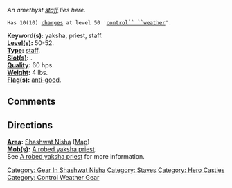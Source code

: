 *An amethyst [staff](:Category:_Staves "wikilink") lies here.*

`Has 10(10) `[`charges`](Staff_Values "wikilink")` at level 50 '`[`control`` ``weather`](Control_Weather "wikilink")`'.`

**Keyword(s):** yaksha, priest, staff.  
**[Level(s)](Object_Level "wikilink"):** 50-52.  
**[Type](:Category:_Object_Types "wikilink"):**
[staff](:Category:_Staves "wikilink").  
**[Slot(s)](Object_Slots "wikilink"):** <held>.  
**[Quality](Object_Quality "wikilink"):** 60 hps.  
**[Weight](Object_Weight "wikilink"):** 4 lbs.  
**[Flag(s)](:Category:_Object_Flags "wikilink"):**
[anti-good](Anti-Good_Flag "wikilink").  

## Comments

## Directions

**[Area](:Category:_Areas "wikilink"):** [Shashwat
Nisha](:Category:_Shashwat_Nisha "wikilink")
([Map](Shashwat_Nisha_Map "wikilink"))  
**[Mob(s)](:Category:_Mobs "wikilink"):** [A robed yaksha
priest](Robed_Yaksha_Priest "wikilink").  
See [A robed yaksha priest](Robed_Yaksha_Priest "wikilink") for more
information.  

[Category: Gear In Shashwat
Nisha](Category:_Gear_In_Shashwat_Nisha "wikilink") [Category:
Staves](Category:_Staves "wikilink") [Category: Hero
Casties](Category:_Hero_Casties "wikilink") [Category: Control Weather
Gear](Category:_Control_Weather_Gear "wikilink")
